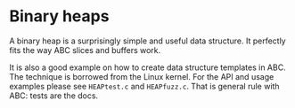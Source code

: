 #   Binary heaps

A binary heap is a surprisingly simple and useful data 
structure. It perfectly fits the way ABC slices and buffers 
work. 

It is also a good example on how to create data structure 
templates in ABC. The technique is borrowed from the Linux 
kernel. For the API and usage examples please see
`HEAPtest.c` and `HEAPfuzz.c`. That is general rule with ABC:
tests are the docs.
